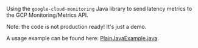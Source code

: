 Using the `google-cloud-monitoring` Java library to send latency metrics to the GCP Monitoring/Metrics API.

Note: the code is not production ready! It's just a demo.

A usage example can be found here: [PlainJavaExample.java](src/test/java/com/github/rlindooren/metrics/PlainJavaExample.java).